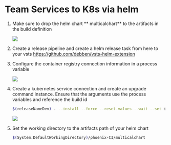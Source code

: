 # Team Services to K8s via helm

1. Make sure to drop the helm chart ** multicalchart** to the artifacts in the build definition

   ![](images/vstsartifacts.jpeg)

2. Create a release pipeline and create a helm release task from here to your vsts https://github.com/debben/vsts-helm-extension
3. Configure the container registry connection information in a process variable

   ![](images/vstsvariables.png)

4. Create a kubernetes service connection and create an upgrade command instance.
   Ensure that the arguments use the process variables and reference the build id

   ```bash
   $(releaseNameDev) . --install --force --reset-values --wait --set image.repository=$(imageRepository) --set image.backendTag=$(Build.BuildId) --set image.frontendTag=$(Build.BuildId) --set image.pullSecret=kuberegistry
   ```

   ![](images/vstshelmrelease.jpeg)

5. Set the working directory to the artifacts path of your helm chart

   ```bash
   $(System.DefaultWorkingDirectory)/phoenix-CI/multicalchart
   ```
